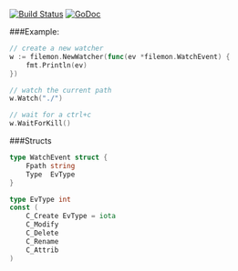 [![Build Status](https://travis-ci.org/noypi/filemon.svg?branch=master)](https://travis-ci.org/noypi/filemon)
[![GoDoc](https://godoc.org/github.com/noypi/filemon?status.png)](http://godoc.org/github.com/noypi/filemon)

###Example:
```go
// create a new watcher
w := filemon.NewWatcher(func(ev *filemon.WatchEvent) {
    fmt.Println(ev)
})

// watch the current path
w.Watch("./")

// wait for a ctrl+c
w.WaitForKill()
```

###Structs
```go
type WatchEvent struct {
    Fpath string
    Type  EvType
}

type EvType int
const (
    C_Create EvType = iota
    C_Modify
    C_Delete
    C_Rename
    C_Attrib
)
```
